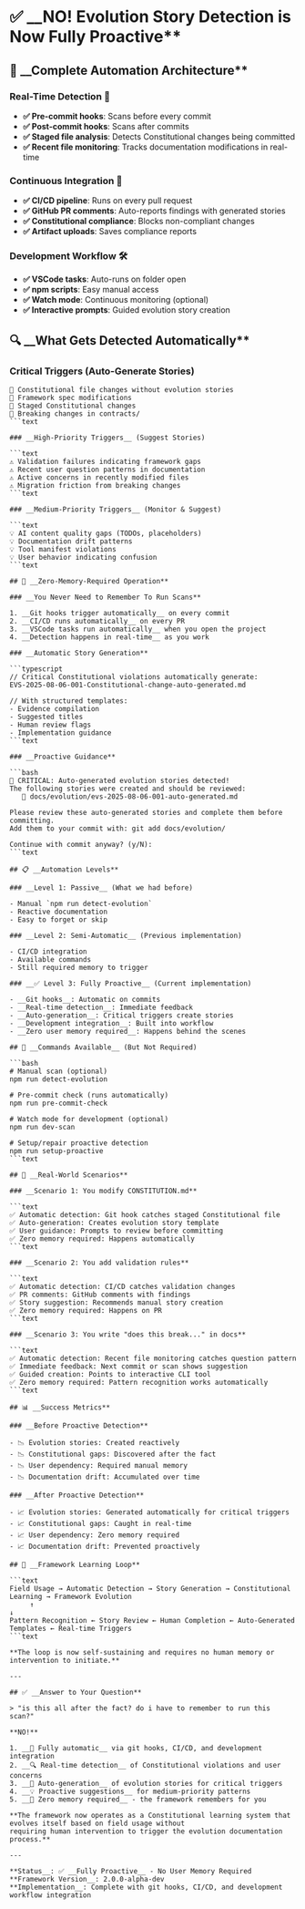 <!--
# ✅ __NO! Evolution Story Detection is Now Fully Proactive**

@aegisFrameworkVersion: 2.4.0-alpha-dev
@intent: Complete documentation of proactive evolution story detection system
@context: Answer to "is this all after the fact? do i have to remember to run this scan?"
-->

# ✅ __NO! Evolution Story Detection is Now Fully Proactive**

## 🎯 __Complete Automation Architecture**

### __Real-Time Detection__ 🚨

- __✅ Pre-commit hooks__: Scans before every commit
- __✅ Post-commit hooks__: Scans after commits
- __✅ Staged file analysis__: Detects Constitutional changes being committed
- __✅ Recent file monitoring__: Tracks documentation modifications in real-time

### __Continuous Integration__ 🔄

- __✅ CI/CD pipeline__: Runs on every pull request
- __✅ GitHub PR comments__: Auto-reports findings with generated stories
- __✅ Constitutional compliance__: Blocks non-compliant changes
- __✅ Artifact uploads__: Saves compliance reports

### __Development Workflow__ 🛠️

- __✅ VSCode tasks__: Auto-runs on folder open
- __✅ npm scripts__: Easy manual access
- __✅ Watch mode__: Continuous monitoring (optional)
- __✅ Interactive prompts__: Guided evolution story creation

## 🔍 __What Gets Detected Automatically**

### __Critical Triggers__ (Auto-Generate Stories)

```text
🚨 Constitutional file changes without evolution stories
🚨 Framework spec modifications
🚨 Staged Constitutional changes
🚨 Breaking changes in contracts/
```text

### __High-Priority Triggers__ (Suggest Stories)

```text
⚠️ Validation failures indicating framework gaps
⚠️ Recent user question patterns in documentation
⚠️ Active concerns in recently modified files
⚠️ Migration friction from breaking changes
```text

### __Medium-Priority Triggers__ (Monitor & Suggest)

```text
💡 AI content quality gaps (TODOs, placeholders)
💡 Documentation drift patterns
💡 Tool manifest violations
💡 User behavior indicating confusion
```text

## 🤖 __Zero-Memory-Required Operation**

### __You Never Need to Remember To Run Scans**

1. __Git hooks trigger automatically__ on every commit
2. __CI/CD runs automatically__ on every PR
3. __VSCode tasks run automatically__ when you open the project
4. __Detection happens in real-time__ as you work

### __Automatic Story Generation**

```typescript
// Critical Constitutional violations automatically generate:
EVS-2025-08-06-001-Constitutional-change-auto-generated.md

// With structured templates:
- Evidence compilation
- Suggested titles
- Human review flags
- Implementation guidance
```text

### __Proactive Guidance**

```bash
🚨 CRITICAL: Auto-generated evolution stories detected!
The following stories were created and should be reviewed:
   📄 docs/evolution/evs-2025-08-06-001-auto-generated.md

Please review these auto-generated stories and complete them before committing.
Add them to your commit with: git add docs/evolution/

Continue with commit anyway? (y/N):
```text

## 📋 __Automation Levels**

### __Level 1: Passive__ (What we had before)

- Manual `npm run detect-evolution`
- Reactive documentation
- Easy to forget or skip

### __Level 2: Semi-Automatic__ (Previous implementation)

- CI/CD integration
- Available commands
- Still required memory to trigger

### __✅ Level 3: Fully Proactive__ (Current implementation)

- __Git hooks__: Automatic on commits
- __Real-time detection__: Immediate feedback
- __Auto-generation__: Critical triggers create stories
- __Development integration__: Built into workflow
- __Zero user memory required__: Happens behind the scenes

## 🔧 __Commands Available__ (But Not Required)

```bash
# Manual scan (optional)
npm run detect-evolution

# Pre-commit check (runs automatically)
npm run pre-commit-check

# Watch mode for development (optional)
npm run dev-scan

# Setup/repair proactive detection
npm run setup-proactive
```text

## 🎯 __Real-World Scenarios**

### __Scenario 1: You modify CONSTITUTION.md**

```text
✅ Automatic detection: Git hook catches staged Constitutional file
✅ Auto-generation: Creates evolution story template
✅ User guidance: Prompts to review before committing
✅ Zero memory required: Happens automatically
```text

### __Scenario 2: You add validation rules**

```text
✅ Automatic detection: CI/CD catches validation changes
✅ PR comments: GitHub comments with findings
✅ Story suggestion: Recommends manual story creation
✅ Zero memory required: Happens on PR
```text

### __Scenario 3: You write "does this break..." in docs**

```text
✅ Automatic detection: Recent file monitoring catches question pattern
✅ Immediate feedback: Next commit or scan shows suggestion
✅ Guided creation: Points to interactive CLI tool
✅ Zero memory required: Pattern recognition works automatically
```text

## 📊 __Success Metrics**

### __Before Proactive Detection**

- 📉 Evolution stories: Created reactively
- 📉 Constitutional gaps: Discovered after the fact
- 📉 User dependency: Required manual memory
- 📉 Documentation drift: Accumulated over time

### __After Proactive Detection**

- 📈 Evolution stories: Generated automatically for critical triggers
- 📈 Constitutional gaps: Caught in real-time
- 📈 User dependency: Zero memory required
- 📈 Documentation drift: Prevented proactively

## 🌟 __Framework Learning Loop**

```text
Field Usage → Automatic Detection → Story Generation → Constitutional Learning → Framework Evolution
     ↑                                                                                      ↓
Pattern Recognition ← Story Review ← Human Completion ← Auto-Generated Templates ← Real-time Triggers
```text

**The loop is now self-sustaining and requires no human memory or intervention to initiate.**

---

## ✅ __Answer to Your Question**

> "is this all after the fact? do i have to remember to run this scan?"

**NO!**

1. __🤖 Fully automatic__ via git hooks, CI/CD, and development integration
2. __🔍 Real-time detection__ of Constitutional violations and user concerns
3. __📝 Auto-generation__ of evolution stories for critical triggers
4. __💡 Proactive suggestions__ for medium-priority patterns
5. __🚫 Zero memory required__ - the framework remembers for you

**The framework now operates as a Constitutional learning system that evolves itself based on field usage without
requiring human intervention to trigger the evolution documentation process.**

---

**Status__: ✅ __Fully Proactive__ - No User Memory Required  
**Framework Version__: 2.0.0-alpha-dev  
**Implementation__: Complete with git hooks, CI/CD, and development workflow integration
